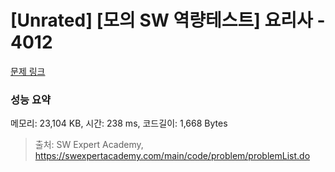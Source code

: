 # [Unrated] [모의 SW 역량테스트] 요리사 - 4012 

[문제 링크](https://swexpertacademy.com/main/code/problem/problemDetail.do?contestProbId=AWIeUtVakTMDFAVH) 

### 성능 요약

메모리: 23,104 KB, 시간: 238 ms, 코드길이: 1,668 Bytes



> 출처: SW Expert Academy, https://swexpertacademy.com/main/code/problem/problemList.do